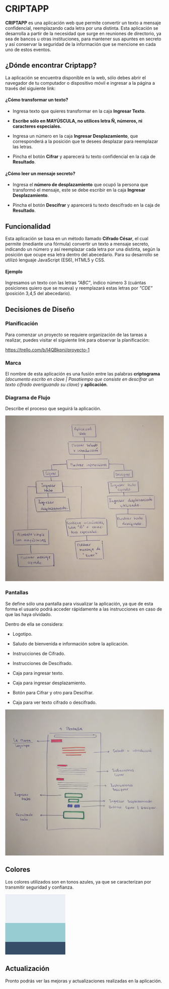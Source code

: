 # CRIPTAPP

**CRIPTAPP** es una aplicación web que permite convertir un texto a mensaje confidencial, reemplazando cada letra por una distinta. Esta aplicación se desarrolla a partir de la necesidad que surge en reuniones de directorio, ya sea de bancos u otras instituciones, para mantener sus apuntes en secreto y así conservar la seguridad de la información que se mencione en cada uno de estos eventos.

## ¿Dónde encontrar Criptapp?
La aplicación se encuentra disponible en la web, sólo debes abrir el navegador de tu computador o dispositivo móvil e ingresar a la página a través del siguiente link:



#### ¿Cómo transformar un texto?

- Ingresa texto que quieres transformar en la caja **Ingresar Texto**.

- **Escribe sólo en MAYÚSCULA, no utilices letra Ñ, números, ni caracteres especiales.**

- Ingresa un número en la caja **Ingresar Desplazamiento**, que corresponderá a la posición que te desees desplazar para reemplazar las letras.

- Pincha el botón **Cifrar** y aparecerá tu texto confidencial en la caja de **Resultado**.

#### ¿Cómo leer un mensaje secreto?

- Ingresa el **número de desplazamiento** que ocupó la persona que transformó el mensaje, este se debe escribir en la caja **Ingresar Desplazamiento**.

- Pincha el botón **Descifrar** y aparecerá tu texto descifrado en la caja de **Resultado**.

## Funcionalidad

Esta aplicación se basa en un método llamado **Cifrado César**, el cual permite (mediante una fórmula) convertir un texto a mensaje secreto, indicando un número y así reemplazar cada letra por una distinta, según la posición que ocupe esa letra dentro del abecedario. Para su desarrollo se utilizó lenguaje JavaScript (ES6), HTML5 y CSS.

#### Ejemplo
Ingresamos un texto con las letras _"ABC"_, indico número 3 (cuántas posiciones quiero que se mueva) y reemplazará estas letras por _"CDE"_ (posición 3,4,5 del abecedario).

## Decisiones de Diseño

### Planificación
Para comenzar un proyecto se requiere organización de las tareas a realizar, puedes visitar el siguiente link para observar la planificación:

https://trello.com/b/I4QBkpni/proyecto-1

### Marca
El nombre de esta aplicación es una fusión entre las palabras **criptograma** _(documento escrito en clave | Pasatiempo que consiste en descifrar un texto cifrado averiguando su clave)_ y **aplicación**.

### Diagrama de Flujo
Describe el proceso que seguirá la aplicación.

![pantalla](imagenes/diagrama-flujo.jpeg)


### Pantallas
Se define sólo una pantalla para visualizar la aplicación, ya que de esta forma el usuario podrá acceder rápidamente a las instrucciones en caso de que las haya olvidado.

Dentro de ella se considera:

- Logotipo.

- Saludo de bienvenida e información sobre la aplicación.

- Instrucciones de Cifrado.

- Instrucciones de Descifrado.

- Caja para ingresar texto.

- Caja para ingresar desplazamiento.

- Botón para Cifrar y otro para Descifrar.

- Caja para ver texto cifrado o descifrado.

![pantalla](imagenes/pantalla-criptapp.jpeg)

## Colores
Los colores utilizados son en tonos azules, ya que se caracterizan por transmitir seguridad y confianza.

![colores](imagenes/colores-criptapp.jpeg)

## Actualización
Pronto podrás ver las mejoras y actualizaciones realizadas en la aplicación.